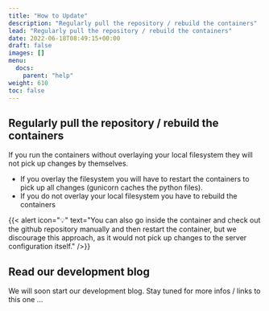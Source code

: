 ```yaml
---
title: "How to Update"
description: "Regularly pull the repository / rebuild the containers"
lead: "Regularly pull the repository / rebuild the containers"
date: 2022-06-18T08:49:15+00:00
draft: false
images: []
menu:
  docs:
    parent: "help"
weight: 610
toc: false
---
```



## Regularly pull the repository / rebuild the containers

If you run the containers without overlaying your local filesystem they will not pick up changes by themselves.

- If you overlay the filesystem you will have to restart the containers to pick up all changes (gunicorn caches the python files).
- If you do not overlay your local filesystem you have to rebuild the containers

{{< alert icon="💡" text="You can also go inside the container and check out the github repository manually and then restart the container, but we discourage this approach, as it would not pick up changes to the server configuration itself." />}}


## Read our development blog

We will soon start our development blog. Stay tuned for more infos / links to this one ...